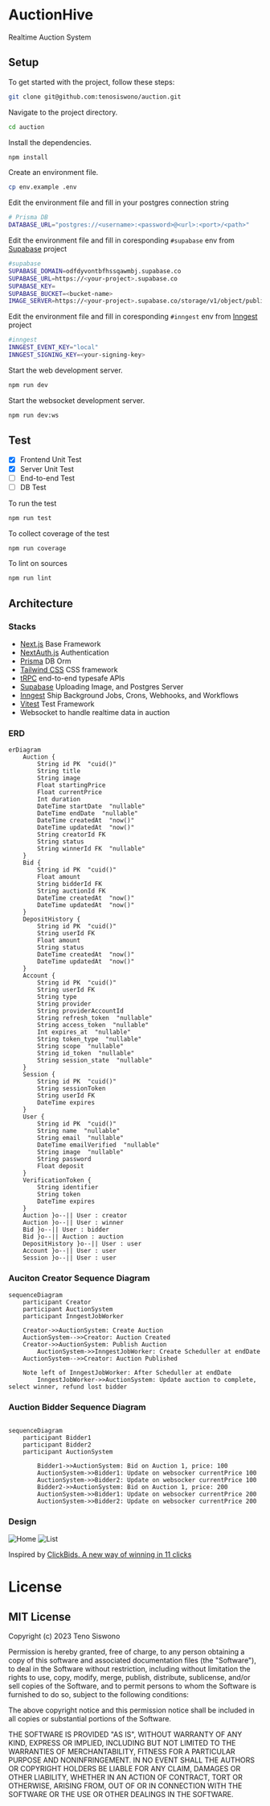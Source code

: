 # AuctionHive

Realtime Auction System

## Setup
To get started with the project, follow these steps:
```bash
git clone git@github.com:tenosiswono/auction.git
```
Navigate to the project directory.
```bash
cd auction
```
Install the dependencies.
```bash
npm install
```
Create an environment file.
```bash
cp env.example .env
```
Edit the environment file and fill in your postgres connection string
```bash
# Prisma DB
DATABASE_URL="postgres://<username>:<password>@<url>:<port>/<path>"
```
Edit the environment file and fill in coresponding `#supabase` env from [Supabase](https://supabase.com/) project
```bash
#supabase
SUPABASE_DOMAIN=odfdyvontbfhssqawmbj.supabase.co
SUPABASE_URL=https://<your-project>.supabase.co
SUPABASE_KEY=
SUPABASE_BUCKET=<bucket-name>
IMAGE_SERVER=https://<your-project>.supabase.co/storage/v1/object/public/bucket-name
```
Edit the environment file and fill in coresponding `#inngest` env from [Inngest](https://www.inngest.com/) project 
```bash
#inngest
INNGEST_EVENT_KEY="local"
INNGEST_SIGNING_KEY=<your-signing-key>
```
Start the web development server.
```bash
npm run dev
```
Start the websocket development server.
```bash
npm run dev:ws
```
## Test
- [x] Frontend Unit Test
- [x] Server Unit Test
- [ ] End-to-end Test
- [ ] DB Test

To run the test
```bash
npm run test
```
To collect coverage of the test
```bash
npm run coverage
```
To lint on sources
```bash
npm run lint
```
## Architecture

### Stacks

- [Next.js](https://nextjs.org) Base Framework
- [NextAuth.js](https://next-auth.js.org) Authentication
- [Prisma](https://prisma.io) DB Orm
- [Tailwind CSS](https://tailwindcss.com) CSS framework
- [tRPC](https://trpc.io) end-to-end typesafe APIs
- [Supabase](https://supabase.com/) Uploading Image, and Postgres Server
- [Inngest](https://www.inngest.com/) Ship Background Jobs, Crons, Webhooks, and Workflows
- [Vitest](https://vitest.dev/) Test Framework
- Websocket to handle realtime data in auction

### ERD
```mermaid
erDiagram
	Auction {
		String id PK  "cuid()"
		String title
		String image
		Float startingPrice
		Float currentPrice
		Int duration
		DateTime startDate  "nullable"
		DateTime endDate  "nullable"
		DateTime createdAt  "now()"
		DateTime updatedAt  "now()"
		String creatorId FK
		String status
		String winnerId FK  "nullable"
	}
	Bid {
		String id PK  "cuid()"
		Float amount
		String bidderId FK
		String auctionId FK
		DateTime createdAt  "now()"
		DateTime updatedAt  "now()"
	}
	DepositHistory {
		String id PK  "cuid()"
		String userId FK
		Float amount
		String status
		DateTime createdAt  "now()"
		DateTime updatedAt  "now()"
	}
	Account {
		String id PK  "cuid()"
		String userId FK
		String type
		String provider
		String providerAccountId
		String refresh_token  "nullable"
		String access_token  "nullable"
		Int expires_at  "nullable"
		String token_type  "nullable"
		String scope  "nullable"
		String id_token  "nullable"
		String session_state  "nullable"
	}
	Session {
		String id PK  "cuid()"
		String sessionToken
		String userId FK
		DateTime expires
	}
	User {
		String id PK  "cuid()"
		String name  "nullable"
		String email  "nullable"
		DateTime emailVerified  "nullable"
		String image  "nullable"
		String password
		Float deposit
	}
	VerificationToken {
		String identifier
		String token
		DateTime expires
	}
	Auction }o--|| User : creator
	Auction }o--|| User : winner
	Bid }o--|| User : bidder
	Bid }o--|| Auction : auction
	DepositHistory }o--|| User : user
	Account }o--|| User : user
	Session }o--|| User : user

```
### Auciton Creator Sequence Diagram
```mermaid
sequenceDiagram
    participant Creator
    participant AuctionSystem
    participant InngestJobWorker

    Creator->>AuctionSystem: Create Auction
    AuctionSystem-->>Creator: Auction Created
    Creator->>AuctionSystem: Publish Auction
		AuctionSystem->>InngestJobWorker: Create Scheduller at endDate
    AuctionSystem-->>Creator: Auction Published

    Note left of InngestJobWorker: After Scheduller at endDate
		InngestJobWorker->>AuctionSystem: Update auction to complete, select winner, refund lost bidder

```
### Auction Bidder Sequence Diagram
```mermaid

sequenceDiagram
    participant Bidder1
    participant Bidder2
    participant AuctionSystem

		Bidder1->>AuctionSystem: Bid on Auction 1, price: 100
		AuctionSystem->>Bidder1: Update on websocker currentPrice 100
		AuctionSystem->>Bidder2: Update on websocker currentPrice 100
		Bidder2->>AuctionSystem: Bid on Auction 1, price: 200
		AuctionSystem->>Bidder1: Update on websocker currentPrice 200
		AuctionSystem->>Bidder2: Update on websocker currentPrice 200
```
### Design 

![Home](docs/scr.png?raw=true "Home")
![List](docs/list.png?raw=true "List")

Inspired by [ClickBids. A new way of winning in 11 clicks](https://www.behance.net/gallery/150684529/ClickBids-A-new-way-of-winning-in-11-clicks)

# License
## MIT License

Copyright (c) 2023 Teno Siswono

Permission is hereby granted, free of charge, to any person obtaining a copy of this software and associated documentation files (the "Software"), to deal in the Software without restriction, including without limitation the rights to use, copy, modify, merge, publish, distribute, sublicense, and/or sell copies of the Software, and to permit persons to whom the Software is furnished to do so, subject to the following conditions:

The above copyright notice and this permission notice shall be included in all copies or substantial portions of the Software.

THE SOFTWARE IS PROVIDED "AS IS", WITHOUT WARRANTY OF ANY KIND, EXPRESS OR IMPLIED, INCLUDING BUT NOT LIMITED TO THE WARRANTIES OF MERCHANTABILITY, FITNESS FOR A PARTICULAR PURPOSE AND NONINFRINGEMENT. IN NO EVENT SHALL THE AUTHORS OR COPYRIGHT HOLDERS BE LIABLE FOR ANY CLAIM, DAMAGES OR OTHER LIABILITY, WHETHER IN AN ACTION OF CONTRACT, TORT OR OTHERWISE, ARISING FROM, OUT OF OR IN CONNECTION WITH THE SOFTWARE OR THE USE OR OTHER DEALINGS IN THE SOFTWARE.
